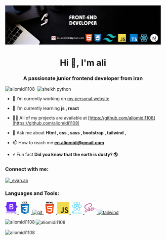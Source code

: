 ![logo](https://github.com/aliomidi1108/aliomidi1108/blob/main/IMG_20240618_141858_820%20(1).jpg)

<h1 align="center">Hi 👋, I'm ali</h1>
<h3 align="center">A passionate junior frontend developer from iran</h3>

<img align="right" alt="sheikh python" width = "400" src ="https://mir-s3-cdn-cf.behance.net/project_modules/hd/06f21a161921919.63cd7887d0a70.gif">

<p align="left"> <img src="https://komarev.com/ghpvc/?username=aliomidi1108&label=Profile%20views&color=0e75b6&style=flat" alt="aliomidi1108" /> </p>

- 🔭 I’m currently working on [my personal website](https://github.com/aliomidi1108/Personal-website)

- 🌱 I’m currently learning **js , react**

- 👨‍💻 All of my projects are available at [https://github.com/aliomidi1108](https://github.com/aliomidi1108)

- 💬 Ask me about **Html , css , sass , bootstrap , tailwind ,**

- 📫 How to reach me **en.aliomidi@gmail.com**

- ⚡ Fun fact **Did you know that the earth is dusty? 🌎**

<h3 align="left">Connect with me:</h3>
<p align="left">
<a href="https://instagram.com/_evan.ao" target="blank"><img align="center" src="https://raw.githubusercontent.com/rahuldkjain/github-profile-readme-generator/master/src/images/icons/Social/instagram.svg" alt="_evan.ao" height="30" width="40" /></a>
</p>

<h3 align="left">Languages and Tools:</h3>
<p align="left"> <a href="https://getbootstrap.com" target="_blank" rel="noreferrer"> <img src="https://raw.githubusercontent.com/devicons/devicon/master/icons/bootstrap/bootstrap-plain-wordmark.svg" alt="bootstrap" width="40" height="40"/> </a> <a href="https://www.w3schools.com/css/" target="_blank" rel="noreferrer"> <img src="https://raw.githubusercontent.com/devicons/devicon/master/icons/css3/css3-original-wordmark.svg" alt="css3" width="40" height="40"/> </a> <a href="https://git-scm.com/" target="_blank" rel="noreferrer"> <img src="https://www.vectorlogo.zone/logos/git-scm/git-scm-icon.svg" alt="git" width="40" height="40"/> </a> <a href="https://www.w3.org/html/" target="_blank" rel="noreferrer"> <img src="https://raw.githubusercontent.com/devicons/devicon/master/icons/html5/html5-original-wordmark.svg" alt="html5" width="40" height="40"/> </a> <a href="https://developer.mozilla.org/en-US/docs/Web/JavaScript" target="_blank" rel="noreferrer"> <img src="https://raw.githubusercontent.com/devicons/devicon/master/icons/javascript/javascript-original.svg" alt="javascript" width="40" height="40"/> </a> <a href="https://reactjs.org/" target="_blank" rel="noreferrer"> <img src="https://raw.githubusercontent.com/devicons/devicon/master/icons/react/react-original-wordmark.svg" alt="react" width="40" height="40"/> </a> <a href="https://sass-lang.com" target="_blank" rel="noreferrer"> <img src="https://raw.githubusercontent.com/devicons/devicon/master/icons/sass/sass-original.svg" alt="sass" width="40" height="40"/> </a> <a href="https://tailwindcss.com/" target="_blank" rel="noreferrer"> <img src="https://www.vectorlogo.zone/logos/tailwindcss/tailwindcss-icon.svg" alt="tailwind" width="40" height="40"/> </a> </p>

<p><img align="left" src="https://github-readme-stats.vercel.app/api/top-langs?username=aliomidi1108&show_icons=true&locale=en&layout=compact" alt="aliomidi1108" /></p>

<p>&nbsp;<img align="center" src="https://github-readme-stats.vercel.app/api?username=aliomidi1108&show_icons=true&locale=en" alt="aliomidi1108" /></p>

<p><img align="center" src="https://github-readme-streak-stats.herokuapp.com/?user=aliomidi1108&" alt="aliomidi1108" /></p>

